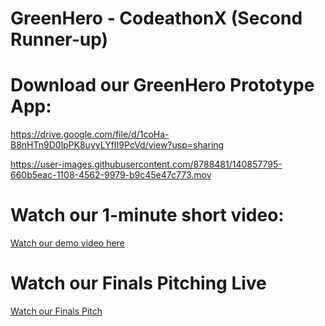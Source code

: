 # GreenHero - CodeathonX (Second Runner-up)

# Download our GreenHero Prototype App:

https://drive.google.com/file/d/1coHa-B8nHTn9D0lpPK8uyyLYfII9PcVd/view?usp=sharing

https://user-images.githubusercontent.com/8788481/140857795-660b5eac-1108-4562-9979-b9c45e47c773.mov

# Watch our 1-minute short video:

[Watch our demo video here](https://youtu.be/FoFQak27hQs)

# Watch our Finals Pitching Live

[Watch our Finals Pitch](https://youtu.be/f-YNtOiBpbw)

